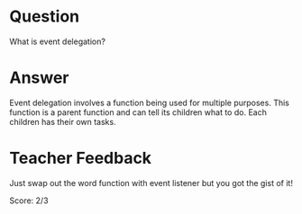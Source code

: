 # Question

What is event delegation?

# Answer

Event delegation involves a function being used for multiple purposes. This function is a parent function and can tell its children what to do. Each children has their own tasks.

# Teacher Feedback

Just swap out the word function with event listener but you got the gist of it!

Score: 2/3